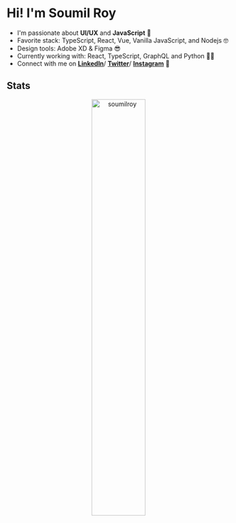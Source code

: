 
# Hi! I'm Soumil Roy

- I'm passionate about **UI/UX** and **JavaScript** :star_struck:
- Favorite stack: TypeScript, React, Vue, Vanilla JavaScript, and Nodejs :nerd_face:
- Design tools: Adobe XD & Figma :sunglasses:
- Currently working with: React, TypeScript, GraphQL and Python :surfing_man:
- Connect with me on **[LinkedIn]**/ **[Twitter]**/ **[Instagram]** :wave:

## Stats
<p align="center">
<img width="49%" src="https://github-readme-streak-stats.herokuapp.com/?user=soumilroy&theme=dark&hide_border=true&include_all_commits=true" alt="soumilroy" />
</p>

[linkedin]: https://www.linkedin.com/in/soumilroy "LinkedIn"
[twitter]: https://twitter.com/soumil_roy "Twitter"
[instagram]: https://www.instagram.com/soumilroy/ "Instagram"
[blog]: http://soumilroy.com/ "Blog"
